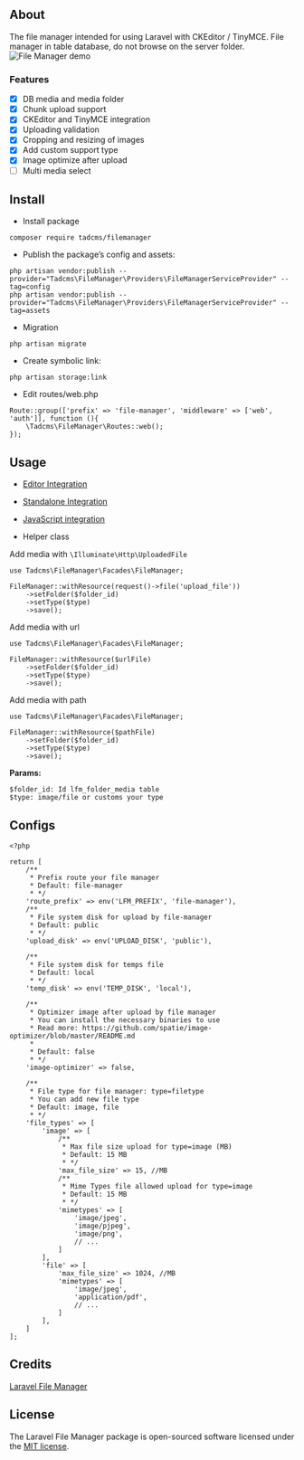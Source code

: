 ## About
The file manager intended for using Laravel with CKEditor / TinyMCE. File manager in table database, do not browse on the server folder.
![File Manager demo](https://i.imgur.com/1SgXwkM.png)

### Features
- [x] DB media and media folder
- [x] Chunk upload support
- [x] CKEditor and TinyMCE integration
- [x] Uploading validation
- [x] Cropping and resizing of images
- [x] Add custom support type
- [x] Image optimize after upload
- [ ] Multi media select

## Install
- Install package
```
composer require tadcms/filemanager
```

- Publish the package’s config and assets:
```
php artisan vendor:publish --provider="Tadcms\FileManager\Providers\FileManagerServiceProvider" --tag=config
php artisan vendor:publish --provider="Tadcms\FileManager\Providers\FileManagerServiceProvider" --tag=assets
```
- Migration
```
php artisan migrate
```

- Create symbolic link:
```
php artisan storage:link
```

- Edit routes/web.php
```
Route::group(['prefix' => 'file-manager', 'middleware' => ['web', 'auth']], function (){
    \Tadcms\FileManager\Routes::web();
});
```

## Usage
- [Editor Integration](https://github.com/tadcms/filemanager/blob/master/docs/usage-editor.md)
- [Standalone Integration](https://github.com/tadcms/filemanager/blob/master/docs/usage-editor.md)
- [JavaScript integration](https://github.com/tadcms/filemanager/blob/master/docs/javascript-integration.md)

- Helper class

Add media with ``\Illuminate\Http\UploadedFile``

```
use Tadcms\FileManager\Facades\FileManager;

FileManager::withResource(request()->file('upload_file'))
    ->setFolder($folder_id)
    ->setType($type)
    ->save();
```

Add media with url

```
use Tadcms\FileManager\Facades\FileManager;

FileManager::withResource($urlFile)
    ->setFolder($folder_id)
    ->setType($type)
    ->save();
```

Add media with path
```
use Tadcms\FileManager\Facades\FileManager;

FileManager::withResource($pathFile)
    ->setFolder($folder_id)
    ->setType($type)
    ->save();
```

**Params:**
```
$folder_id: Id lfm_folder_media table
$type: image/file or customs your type
```

## Configs
```
<?php

return [
    /**
     * Prefix route your file manager
     * Default: file-manager
     * */
    'route_prefix' => env('LFM_PREFIX', 'file-manager'),
    /**
     * File system disk for upload by file-manager
     * Default: public
     * */
    'upload_disk' => env('UPLOAD_DISK', 'public'),

    /**
     * File system disk for temps file
     * Default: local
     * */
    'temp_disk' => env('TEMP_DISK', 'local'),

    /**
     * Optimizer image after upload by file manager
     * You can install the necessary binaries to use
     * Read more: https://github.com/spatie/image-optimizer/blob/master/README.md
     *
     * Default: false
     * */
    'image-optimizer' => false,

    /**
     * File type for file manager: type=filetype
     * You can add new file type
     * Default: image, file
     * */
    'file_types' => [
        'image' => [
            /**
             * Max file size upload for type=image (MB)
             * Default: 15 MB
             * */
            'max_file_size' => 15, //MB
            /**
             * Mime Types file allowed upload for type=image
             * Default: 15 MB
             * */
            'mimetypes' => [
                'image/jpeg',
                'image/pjpeg',
                'image/png',
                // ...
            ]
        ],
        'file' => [
            'max_file_size' => 1024, //MB
            'mimetypes' => [
                'image/jpeg',
                'application/pdf',
                // ...
            ]
        ],
    ]
];
```

## Credits
[Laravel File Manager](https://github.com/UniSharp/laravel-filemanager)

## License

The Laravel File Manager package is open-sourced software licensed under the [MIT license](https://opensource.org/licenses/MIT).
